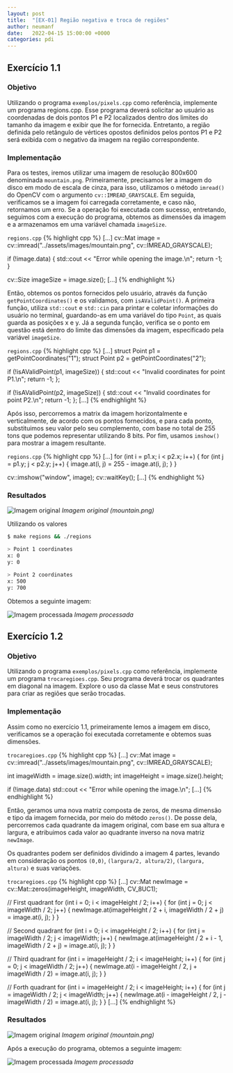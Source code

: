 ```yaml
---
layout: post
title:  "[EX-01] Região negativa e troca de regiões"
author: neumanf
date:   2022-04-15 15:00:00 +0000
categories: pdi
---
```


## Exercício 1.1

### Objetivo

Utilizando o programa `exemplos/pixels.cpp` como referência, implemente um programa regions.cpp. Esse programa deverá solicitar ao usuário as coordenadas de dois pontos P1 e P2 localizados dentro dos limites do tamanho da imagem e exibir que lhe for fornecida. Entretanto, a região definida pelo retângulo de vértices opostos definidos pelos pontos P1 e P2 será exibida com o negativo da imagem na região correspondente.

### Implementação

Para os testes, iremos utilizar uma imagem de resolução 800x600 denominada `mountain.png`. Primeiramente, precisamos ler a imagem do disco em modo de escala de cinza, para isso, utilizamos o método `imread()` do OpenCV com o argumento  `cv::IMREAD_GRAYSCALE`. Em seguida, verificamos se a imagem foi carregada corretamente, e caso não, retornamos um erro. Se a operação foi executada com sucesso, entretando, seguimos com a execução do programa, obtemos as dimensões da imagem e a armazenamos em uma variável chamada `imageSize`.

`regions.cpp`
{% highlight cpp %}
[...]
cv::Mat image =
    cv::imread("../assets/images/mountain.png", cv::IMREAD_GRAYSCALE);

if (!image.data) {
    std::cout << "Error while opening the image.\n";
    return -1;
}

cv::Size imageSize = image.size();
[...]
{% endhighlight %}

Então, obtemos os pontos fornecidos pelo usuário, através da função `getPointCoordinates()` e os validamos, com `isAValidPoint()`. A primeira função, utiliza `std::cout` e `std::cin` para printar e coletar informações do usuário no terminal, guardando-as em uma variável do tipo `Point`, as quais guarda as posições x e y. Já a segunda função, verifica se o ponto em questão está dentro do limite das dimensões da imagem, especificado pela variável `imageSize`.

`regions.cpp`
{% highlight cpp %}
[...]
struct Point p1 = getPointCoordinates("1");
struct Point p2 = getPointCoordinates("2");

if (!isAValidPoint(p1, imageSize)) {
    std::cout << "Invalid coordinates for point P1.\n";
    return -1;
};

if (!isAValidPoint(p2, imageSize)) {
    std::cout << "Invalid coordinates for point P2.\n";
    return -1;
};
[...]
{% endhighlight %}

Após isso, percorremos a matrix da imagem horizontalmente e verticalmente, de acordo com os pontos fornecidos, e para cada ponto, substituimos seu valor pelo seu complemento, com base no total de 255 tons que podemos representar utilizando 8 bits. Por fim, usamos `imshow()` para mostrar a imagem resultante.

`regions.cpp`
{% highlight cpp %}
[...]
for (int i = p1.x; i < p2.x; i++) {
    for (int j = p1.y; j < p2.y; j++) {
        image.at<uchar>(i, j) = 255 - image.at<uchar>(i, j);
    }
}

cv::imshow("window", image);
cv::waitKey();
[...]
{% endhighlight %}

### Resultados

![Imagem original](../assets/images/mountain.png)
*Imagem original (mountain.png)*

Utilizando os valores

```bash
$ make regions && ./regions

> Point 1 coordinates
x: 0
y: 0

> Point 2 coordinates
x: 500
y: 700
```

Obtemos a seguinte imagem:

![Imagem processada](../src/exercises/1/output_regions.png)
*Imagem processada*

## Exercício 1.2

### Objetivo

Utilizando o programa `exemplos/pixels.cpp` como referência, implemente um programa `trocaregioes.cpp`. Seu programa deverá trocar os quadrantes em diagonal na imagem. Explore o uso da classe Mat e seus construtores para criar as regiões que serão trocadas.

### Implementação

Assim como no exercício 1.1, primeiramente lemos a imagem em disco, verificamos se a operação foi executada corretamente e obtemos suas dimensões.

`trocaregioes.cpp`
{% highlight cpp %}
[...]
cv::Mat image =
    cv::imread("../assets/images/mountain.png", cv::IMREAD_GRAYSCALE);

int imageWidth = image.size().width;
int imageHeight = image.size().height;

if (!image.data)
    std::cout << "Error while opening the image.\n";
[...]
{% endhighlight %}

Então, geramos uma nova matriz composta de zeros, de mesma dimensão e tipo da imagem fornecida, por meio do método `zeros()`. De posse dela, percorremos cada quadrante da imagem original, com base em sua altura e largura, e atribuimos cada valor ao quadrante inverso na nova matriz `newImage`.

Os quadrantes podem ser definidos dividindo a imagem 4 partes, levando em consideração os pontos `(0,0)`, `(largura/2, altura/2)`, `(largura, altura)` e suas variações.

`trocaregioes.cpp`
{% highlight cpp %}
[...]
cv::Mat newImage = cv::Mat::zeros(imageHeight, imageWidth, CV_8UC1);

// First quadrant
for (int i = 0; i < imageHeight / 2; i++) {
    for (int j = 0; j < imageWidth / 2; j++) {
        newImage.at<uchar>(imageHeight / 2 + i, imageWidth / 2 + j) =
            image.at<uchar>(i, j);
    }
}

// Second quadrant
for (int i = 0; i < imageHeight / 2; i++) {
    for (int j = imageWidth / 2; j < imageWidth; j++) {
        newImage.at<uchar>(imageHeight / 2 + i - 1, imageWidth / 2 + j) =
            image.at<uchar>(i, j);
    }
}

// Third quadrant
for (int i = imageHeight / 2; i < imageHeight; i++) {
    for (int j = 0; j < imageWidth / 2; j++) {
        newImage.at<uchar>(i - imageHeight / 2, j + imageWidth / 2) =
            image.at<uchar>(i, j);
    }
}

// Forth quadrant
for (int i = imageHeight / 2; i < imageHeight; i++) {
    for (int j = imageWidth / 2; j < imageWidth; j++) {
        newImage.at<uchar>(i - imageHeight / 2, j - imageWidth / 2) =
            image.at<uchar>(i, j);
    }
}
[...]
{% endhighlight %}

### Resultados

![Imagem original](../assets/images/mountain.png)
*Imagem original (mountain.png)*

Após a execução do programa, obtemos a seguinte imagem:

![Imagem processada](../src/exercises/1/output_trocaregioes.png)
*Imagem processada*